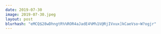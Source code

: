 ```yaml
---
date: 2019-07-30
image: 2019-07-30.jpeg
layout: post
blurhash: "eMCQ$28wDhngtR%%ROR4aJadE4%M%1V@RjIVxux]kCaeVso~W?ogjr"
---
```



